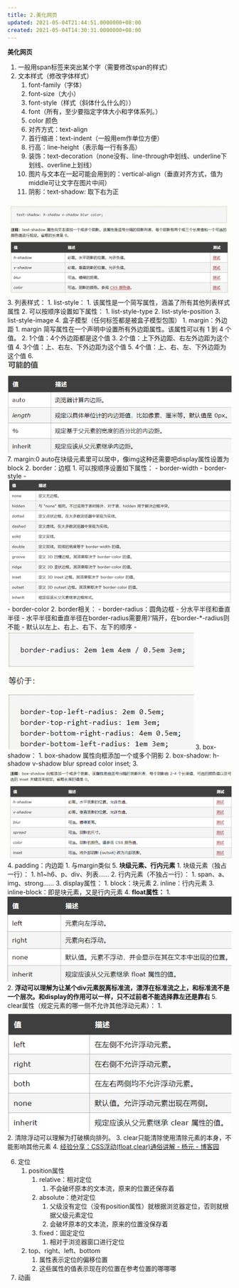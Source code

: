 ```yaml
---
title: 2.美化网页
updated: 2021-05-04T21:44:51.0000000+08:00
created: 2021-05-04T14:30:31.0000000+08:00
---
```


**美化网页**
1.  一般用span标签来突出某个字（需要修改span的样式）
2.  文本样式（修改字体样式）
    1.  font-family（字体）
    2.  font-size（大小）
    3.  font-style（样式（斜体什么什么的））
    4.  font（所有，至少要指定字体大小和字体系列。）
    5.  color 颜色
    6.  对齐方式：text-align
    7.  首行缩进：text-indent（一般用em作单位方便）
    8.  行高：line-height（表示每一行有多高）
    9.  装饰：text-decoration（none没有、line-through中划线、underline下划线、overline上划线）
    10. 图片与文本在一起可能会用到的：vertical-align（垂直对齐方式，值为middle可让文字在图片中间）
    11. 阴影：text-shadow:
取下右为正

![image1](Java学习/3.%20HTML、CSS/2、CSS/resources/image1-1.png)
3.  列表样式：
    1.  list-style：
        1.  该属性是一个简写属性，涵盖了所有其他列表样式属性
        2.  可以按顺序设置如下属性：
            1.  list-style-type
            2.  list-style-position
            3.  list-style-image
4.  盒子模型（任何标签都是被盒子模型包围）
    1.  margin：外边距
        1.  margin 简写属性在一个声明中设置所有外边距属性。该属性可以有 1 到 4 个值。
        2.  1个值：4个外边距都是这个值
        3.  2个值：上下外边距、右左外边距为这个值
        4.  3个值：上、右左、下外边距为这个值
        5.  4个值：上、右、左、下外边距为这个值
        6.  ![image2](Java学习/3.%20HTML、CSS/2、CSS/resources/image2-1.png)
        7.  margin:0 auto在块级元素里可以居中，像img这种还需要吧display属性设置为block
    2.  border：边框
        1.  可以按顺序设置如下属性：
            - border-width
            - border-style
              - ![image3](Java学习/3.%20HTML、CSS/2、CSS/resources/image3-1.png)
            - border-color
        2.  border相关：
            - border-radius：圆角边框
              - 分水平半径和垂直半径
              - 水平半径和垂直半径在border-radius需要用’/‘隔开，在border-\*-radius则不能
              - 默认以左上、右上、右下、左下的顺序
              - ![image4](Java学习/3.%20HTML、CSS/2、CSS/resources/image4-1.png)
    3.  box-shadow：
        1.  box-shadow 属性向框添加一个或多个阴影
        2.  box-shadow: h-shadow v-shadow blur spread color inset;
        3.  ![image5](Java学习/3.%20HTML、CSS/2、CSS/resources/image5-1.png)
    4.  padding：内边距
        1.  与margin类似
5.  **块级元素、行内元素**
    1.  块级元素（独占一行）：
        1.  h1\~h6、p、div、列表……
    2.  行内元素（不独占一行）：
        1.  span、a、img、strong……
    3.  display属性：
        1.  block：块元素
        2.  inline：行内元素
        3.  inline-block：即是块元素，又是行内元素
    4.  **float属性：**
        1.  ![image6](Java学习/3.%20HTML、CSS/2、CSS/resources/image6-1.png)
        2.  **浮动可以理解为让某个div元素脱离标准流，漂浮在标准流之上，和标准流不是一个层次。和display的作用可以一样，只不过前者不能选择靠左还是靠右**
    5.  clear属性（规定元素的哪一侧不允许其他浮动元素）：
        1.  ![image7](Java学习/3.%20HTML、CSS/2、CSS/resources/image7-1.png)
        2.  清除浮动可以理解为打破横向排列。
        3.  clear只能清除使用清除元素的本身，不能影响其他元素
        4.  [经验分享：CSS浮动(float,clear)通俗讲解 - 杨元 - 博客园](https://www.cnblogs.com/iyangyuan/archive/2013/03/27/2983813.html)

6.  定位
    1.  position属性
        1.  relative：相对定位
            1.  不会破坏原本的文本流，原来的位置还保存着
        2.  absolute：绝对定位
            1.  父级没有定位（没有position属性）就根据浏览器定位，否则就根据父级元素定位
            2.  会破坏原本的文本流，原来的位置没保存着
        3.  fixed：固定定位
            1.  相对于浏览器窗口进行定位
    2.  top、right、left、bottom
        1.  属性表示定位的偏移位置
        2.  这些属性的值表示现在的位置在参考位置的哪哪哪
7.  动画
